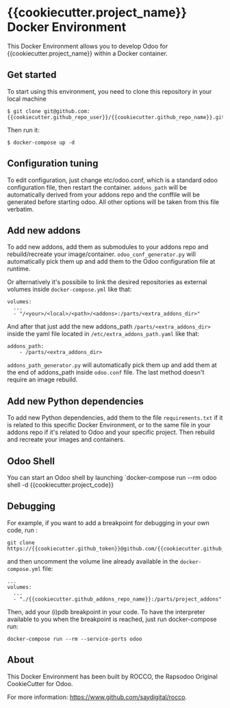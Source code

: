 # {{cookiecutter.project_name}} Docker Environment

This Docker Environment allows you to develop Odoo for {{cookiecutter.project_name}} within a Docker container.

## Get started

To start using this environment, you need to clone this repository in your local machine

```
$ git clone git@github.com:{{cookiecutter.github_repo_user}}/{{cookiecutter.github_repo_name}}.git
```

Then run it:

```
$ docker-compose up -d
```

## Configuration tuning

To edit configuration, just change etc/odoo.conf, which is a standard odoo configuration file, then restart the container. `addons_path` will be automatically derived from your addons repo and the conffile will be generated before starting odoo. All other options will be taken from this file verbatim.

## Add new addons

To add new addons, add them as submodules to your addons repo and rebuild/recreate your image/container. `odoo_conf_generator.py` will automatically pick them up and add them to the Odoo configuration file at runtime.

Or alternatively it's possibile to link the desired repositories as external volumes inside `docker-compose.yml` like that:

```
volumes:
  ...
  - "/<your>/<local>/<path>/<addons>:/parts/<extra_addons_dir>"
```

And after that just add the new addons_path `/parts/<extra_addons_dir>` inside the yaml file located in `/etc/extra_addons_path.yaml` like that:

```
addons_path:
    - /parts/<extra_addons_dir>
```
`addons_path_generator.py` will automatically pick them up and add them at the end of addons_path inside `odoo.conf` file.
The last method doesn't require an image rebuild.

## Add new Python dependencies

To add new Python dependencies, add them to the file `requirements.txt` if it is related to this specific Docker Environment, or to the same file in your addons repo if it's related to Odoo and your specific project. Then rebuild and recreate your images and containers.

## Odoo Shell

You can start an Odoo shell by launching `docker-compose run --rm odoo shell -d {{cookiecutter.project_code}}

## Debugging

For example, if you want to add a breakpoint for debugging in your own code, run :

```
git clone https://{{cookiecutter.github_token}}@github.com/{{cookiecutter.github_addons_repo_user}}/{{cookiecutter.github_addons_repo_name}}.git
```

and then uncomment the volume line already available in the `docker-compose.yml` file:

```
...
volumes:
  ...
  - "./{{cookiecutter.github_addons_repo_name}}:/parts/project_addons"
```

Then, add your (i)pdb breakpoint in your code. To have the interpreter available to you when the breakpoint is reached, just run docker-compose run:

```
docker-compose run --rm --service-ports odoo
```

## About

This Docker Environment has been built by ROCCO, the Rapsodoo Original CookieCutter for Odoo.

For more information: https://www.github.com/saydigital/rocco.
